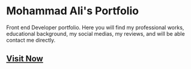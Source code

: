 # Mohammad Ali's Portfolio

Front end Developer portfolio. Here you will find my professional works, educational background, my social medias, my reviews, and will be able contact me directly.

## [Visit Now](https://itsproali.netlify.app/)